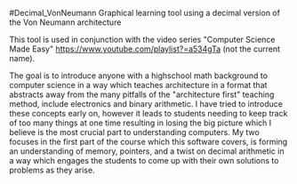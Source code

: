 #Decimal_VonNeumann
Graphical learning tool using a decimal version of the Von Neumann architecture

This tool is used in conjunction with the video series "Computer Science Made Easy" https://www.youtube.com/playlist?=a534gTa (not the current name).

The goal is to introduce anyone with a highschool math background to computer science in a way which teaches architecture in a format that
abstracts away from the many pitfalls of the "architecture first" teaching method, include electronics and binary arithmetic. I have tried to
introduce these concepts early on, however it leads to students needing to keep track of too many things at one time resulting in losing the big
picture which I believe is the most crucial part to understanding computers. My two focuses in the first part of the course which this software
covers, is forming an understanding of memory, pointers, and a twist on decimal arithmetic in a way which engages the students to come up with
their own solutions to problems as they arise.
